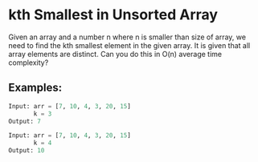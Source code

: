 # kth Smallest in Unsorted Array
Given an array and a number n where n is smaller than size of array, we need to find the kth smallest element in the given array. It is given that all array elements are distinct. Can you do this in O(n) average time complexity?

## Examples:
```python
Input: arr = [7, 10, 4, 3, 20, 15]
       k = 3
Output: 7

Input: arr = [7, 10, 4, 3, 20, 15]
       k = 4
Output: 10
```